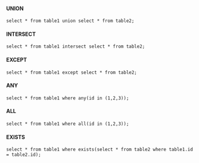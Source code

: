 #### UNION

```
select * from table1 union select * from table2;
```

#### INTERSECT

```
select * from table1 intersect select * from table2;
```

#### EXCEPT

```
select * from table1 except select * from table2;
```

#### ANY

```
select * from table1 where any(id in (1,2,3));
```

#### ALL


```
select * from table1 where all(id in (1,2,3));
```

#### EXISTS


```
select * from table1 where exists(select * from table2 where table1.id = table2.id);
```